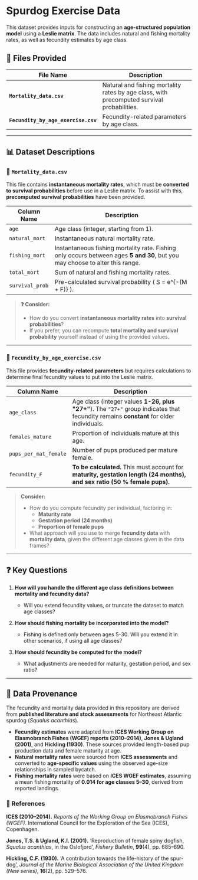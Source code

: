 # Spurdog Exercise Data

This dataset provides inputs for constructing an **age-structured population model** using a **Leslie matrix**. The data includes natural and fishing mortality rates, as well as fecundity estimates by age class.

## 📂 Files Provided
| File Name                     | Description |
|--------------------------------|-------------|
| **`Mortality_data.csv`**       | Natural and fishing mortality rates by age class, with precomputed survival probabilities. |
| **`Fecundity_by_age_exercise.csv`** | Fecundity-related parameters by age class. |

---

## 📊 Dataset Descriptions

### 🔹 `Mortality_data.csv`
This file contains **instantaneous mortality rates**, which must be **converted to survival probabilities** before use in a Leslie matrix. To assist with this, **precomputed survival probabilities** have been provided.

| Column Name   | Description |
|--------------|-------------|
| `age`        | Age class (integer, starting from 1). |
| `natural_mort` | Instantaneous natural mortality rate. |
| `fishing_mort` | Instantaneous fishing mortality rate. Fishing only occurs between ages **5 and 30**, but you may choose to alter this range. |
| `total_mort` | Sum of natural and fishing mortality rates. |
| `survival_prob` | Pre-calculated survival probability \( S = e^{-(M + F)} \). |

> **❓ Consider:**  
> - How do you convert **instantaneous mortality rates** into **survival probabilities**?  
> - If you prefer, you can recompute **total mortality and survival probability** yourself instead of using the provided values.  

---

### 🔹 `Fecundity_by_age_exercise.csv`
This file provides **fecundity-related parameters** but requires calculations to determine final fecundity values to put into the Leslie matrix.

| Column Name           | Description |
|-----------------------|-------------|
| `age_class`          | Age class (integer values **1-26, plus "27+"**). The `"27+"` group indicates that fecundity remains **constant** for older individuals. |
| `females_mature`     | Proportion of individuals mature at this age. |
| `pups_per_mat_female` | Number of pups produced per mature female. |
| `fecundity_F`        | **To be calculated.** This must account for **maturity, gestation length (24 months), and sex ratio (50 % female pups).** |

> **Consider:**  
> - How do you compute fecundity per individual, factoring in:  
>   - **Maturity rate**  
>   - **Gestation period (24 months)**  
>   - **Proportion of female pups**  
> - What approach will you use to merge **fecundity data** with **mortality data**, given the different age classes given in the data frames?

---

## ❓ Key Questions
1. **How will you handle the different age class definitions between mortality and fecundity data?**  
   - Will you extend fecundity values, or truncate the dataset to match age classes?

2. **How should fishing mortality be incorporated into the model?**  
   - Fishing is defined only between ages 5-30. Will you extend it in other scenarios, if using all age classes?

3. **How should fecundity be computed for the model?**  
   - What adjustments are needed for maturity, gestation period, and sex ratio?

---
## 📌 Data Provenance  

The fecundity and mortality data provided in this repository are derived from **published literature and stock assessments** for Northeast Atlantic spurdog (*Squalus acanthias*).  

- **Fecundity estimates** were adapted from **ICES Working Group on Elasmobranch Fishes (WGEF) reports (2010–2014)**, **Jones & Ugland (2001)**, and **Hickling (1930)**. These sources provided length-based pup production data and female maturity at age.  
- **Natural mortality rates** were sourced from **ICES assessments** and converted to **age-specific values** using the observed age-size relationships in sampled bycatch.  
- **Fishing mortality rates** were based on **ICES WGEF estimates**, assuming a mean fishing mortality of **0.014 for age classes 5–30**, derived from reported landings.  

### 📖 References  

**ICES (2010–2014).** *Reports of the Working Group on Elasmobranch Fishes (WGEF).* International Council for the Exploration of the Sea (ICES), Copenhagen.  

**Jones, T.S. & Ugland, K.I. (2001).** ‘Reproduction of female spiny dogfish, *Squalus acanthias*, in the Oslofjord’, *Fishery Bulletin*, **99**(4), pp. 685–690.  

**Hickling, C.F. (1930).** ‘A contribution towards the life-history of the spur-dog’, *Journal of the Marine Biological Association of the United Kingdom (New series)*, **16**(2), pp. 529–576.  
